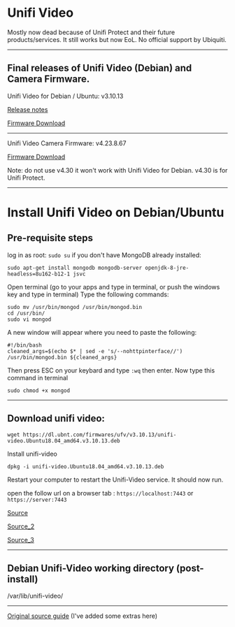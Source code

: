 # Unifi Video

Mostly now dead because of Unifi Protect and their future products/services. It still works but now EoL. No official support by Ubiquiti.

----

## Final releases of Unifi Video (Debian) and Camera Firmware.


Unifi Video for Debian / Ubuntu: v3.10.13 
    
[Release notes](https://community.ui.com/releases/UniFi-Video-3-10-13/7cca7ae9-f4ff-4844-a7c4-b8163bb81f21)

[Firmware Download](https://dl.ubnt.com/firmwares/ufv/v3.10.13/unifi-video.Ubuntu18.04_amd64.v3.10.13.deb)

----

Unifi Video Camera Firmware: v4.23.8.67 
 
[Firmware Download](https://github.com/lwsnz/unifi/raw/main/unifi-video/camera_firmware/G3_Flex/uvc.s2l.v4.23.8.bin)

Note: do not use v4.30 it won't work with Unifi Video for Debian. v4.30 is for Unifi Protect.

----


# Install Unifi Video on Debian/Ubuntu



## Pre-requisite steps

log in as root: `sudo su`
if you don't have MongoDB already installed: 

`sudo apt-get install mongodb mongodb-server openjdk-8-jre-headless=8u162-b12-1 jsvc`

Open terminal (go to your apps and type in terminal, or push the windows key and type in terminal)
Type the following commands:

```
sudo mv /usr/bin/mongod /usr/bin/mongod.bin
cd /usr/bin/
sudo vi mongod
```

A new window will appear where you need to paste the following:

```
#!/bin/bash
cleaned_args=$(echo $* | sed -e 's/--nohttpinterface//')
/usr/bin/mongod.bin ${cleaned_args}
```
Then press ESC on your keybard and type `:wq` then enter.
Now type this command in terminal

`sudo chmod +x mongod`

---- 

## Download unifi video:

`wget https://dl.ubnt.com/firmwares/ufv/v3.10.13/unifi-video.Ubuntu18.04_amd64.v3.10.13.deb`

Install unifi-video

`dpkg -i unifi-video.Ubuntu18.04_amd64.v3.10.13.deb`

Restart your computer to restart the Unifi-Video service. It should now run.

open the follow url on a browser tab :
`https://localhost:7443` or `https://server:7443`

[Source](https://www.reddit.com/r/Ubiquiti/comments/l30jm5/unifi_video_31013_not_compatible_with_openjdk_180/)

[Source_2](https://community.ui.com/questions/unifi-video-wont-start-anymore-FIX-INSIDE/297dbfc0-7e04-4a50-92b8-dab4acf50a03#answer/0ff74ac7-e7db-4e7c-a64c-ee6ceaf9afde)

[Source_3](https://community.ui.com/questions/How-to-install-Unifi-Video-on-Ubuntu-18-04-Now-Supported/6dbb2c6b-af93-4150-9659-4fa0a72ca847)

---- 

## Debian Unifi-Video working directory (post-install)

/var/lib/unifi-video/

----

[Original source guide](https://gist.github.com/pdrok/0b8f65032892b4e5fdb7c85b8d72cdd6#file-unifi-video-ubuntu-18-04-md) (I've added some extras here) 

